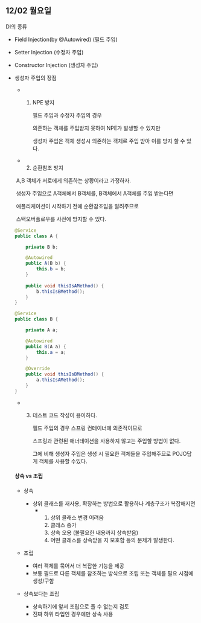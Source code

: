 ## 12/02 월요일



DI의 종류

- Field Injection(by @Autowired) (필드 주입)
- Setter Injection (수정자 주입)
- Constructor Injection (생성자 주입)



- 생성자 주입의 장점

  - 1. NPE 방지

       필드 주입과 수정자 주입의 경우

       의존하는 객체를 주입받지 못하여 NPE가 발생할 수 있지만

       생성자 주입은 객체 생성시 의존하는 객체르 주입 받아 이를 방지 할 수 있다.
       

  - 2. 순환참조 방지

  ​			A,B 객체가 서로에게 의존하는 상황이라고 가정하자.

  ​			생성자 주입으로 A객체에서 B객체를, B객체에서 A객체를 주입 받는다면

  ​			애플리케이션이 시작하기 전에 순환참조임을 알려주므로

  ​			스택오버플로우를 사전에 방지할 수 있다.

  

  ```java
  @Service
  public class A {
  
      private B b;
  
      @Autowired
      public A(B b) {
          this.b = b;
      }
      
      public void thisIsAMethod() {
          b.thisIsBMethod();
      }
  }
  
  @Service
  public class B {
  
      private A a;
  
      @Autowired
      public B(A a) {
          this.a = a;
      }
  
      @Override
      public void thisIsBMethod() {
          a.thisIsAMethod();
      }
  }
  ```

  

  - 3. 테스트 코드 작성이 용이하다.

       필드 주입의 경우 스프링 컨테이너에 의존적이므로

       스프링과 관련된 애너테이션을 사용하지 않고는 주입할 방법이 없다.

       그에 비해 생성자 주입은 생성 시 필요한 객체들을 주입해주므로 POJO답게 객체를 사용할 수있다.

  

  #### 상속 vs 조립

  - 상속
    - 상위 클래스를 재사용, 확장하는 방법으로 활용하나 계층구조가 복잡해지면
      - 1. 상위 클래스 변경 어려움
        2. 클래스 증가
        3. 상속 오용 (불필요한 내용까지 상속받음)
        4. 어떤 클래스를 상속받을 지 모호함
           등의 문제가 발생한다.
  - 조립
    - 여러 객체를 묶어서 더 복잡한 기능을 제공
    - 보통 필드로 다른 객체를 참조하는 방식으로 조립
      또는 객체를 필요 시점에 생성/구함

  

  - 상속보다는 조립
    - 상속하기에 앞서 조립으로 풀 수 없는지 검토
    - 진짜 하위 타입인 경우에만 상속 사용



​		

